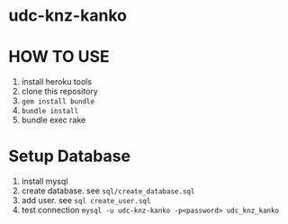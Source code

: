 udc-knz-kanko
=============

# HOW TO USE

1. install heroku tools
1. clone this repository
2. `gem install bundle`
3. `bundle install`
4. bundle exec rake

# Setup Database

1. install mysql
2. create database. see `sql/create_database.sql`
3. add user. see `sql create_user.sql`
4. test connection `mysql -u udc-knz-kanko -p<password> udc_knz_kanko`
